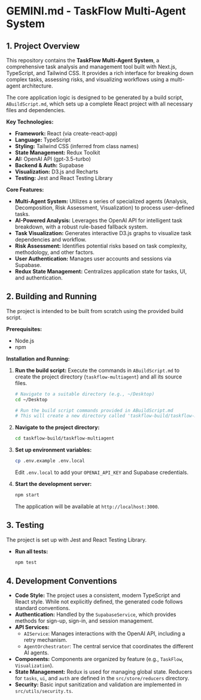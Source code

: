 # GEMINI.md - TaskFlow Multi-Agent System

## 1. Project Overview

This repository contains the **TaskFlow Multi-Agent System**, a comprehensive task analysis and management tool built with Next.js, TypeScript, and Tailwind CSS. It provides a rich interface for breaking down complex tasks, assessing risks, and visualizing workflows using a multi-agent architecture.

The core application logic is designed to be generated by a build script, `ABuildScript.md`, which sets up a complete React project with all necessary files and dependencies.

**Key Technologies:**
- **Framework:** React (via create-react-app)
- **Language:** TypeScript
- **Styling:** Tailwind CSS (inferred from class names)
- **State Management:** Redux Toolkit
- **AI:** OpenAI API (gpt-3.5-turbo)
- **Backend & Auth:** Supabase
- **Visualization:** D3.js and Recharts
- **Testing:** Jest and React Testing Library

**Core Features:**
- **Multi-Agent System:** Utilizes a series of specialized agents (Analysis, Decomposition, Risk Assessment, Visualization) to process user-defined tasks.
- **AI-Powered Analysis:** Leverages the OpenAI API for intelligent task breakdown, with a robust rule-based fallback system.
- **Task Visualization:** Generates interactive D3.js graphs to visualize task dependencies and workflow.
- **Risk Assessment:** Identifies potential risks based on task complexity, methodology, and other factors.
- **User Authentication:** Manages user accounts and sessions via Supabase.
- **Redux State Management:** Centralizes application state for tasks, UI, and authentication.

## 2. Building and Running

The project is intended to be built from scratch using the provided build script.

**Prerequisites:**
- Node.js
- npm

**Installation and Running:**
1.  **Run the build script:** Execute the commands in `ABuildScript.md` to create the project directory (`taskflow-multiagent`) and all its source files.
    ```bash
    # Navigate to a suitable directory (e.g., ~/Desktop)
    cd ~/Desktop
    
    # Run the build script commands provided in ABuildScript.md
    # This will create a new directory called 'taskflow-build/taskflow-multiagent'
    ```
2.  **Navigate to the project directory:**
    ```bash
    cd taskflow-build/taskflow-multiagent
    ```
3.  **Set up environment variables:**
    ```bash
    cp .env.example .env.local
    ```
    Edit `.env.local` to add your `OPENAI_API_KEY` and Supabase credentials.

4.  **Start the development server:**
    ```bash
    npm start
    ```
    The application will be available at `http://localhost:3000`.

## 3. Testing

The project is set up with Jest and React Testing Library.

- **Run all tests:**
  ```bash
  npm test
  ```

## 4. Development Conventions

- **Code Style:** The project uses a consistent, modern TypeScript and React style. While not explicitly defined, the generated code follows standard conventions.
- **Authentication:** Handled by the `SupabaseService`, which provides methods for sign-up, sign-in, and session management.
- **API Services:**
    - `AIService`: Manages interactions with the OpenAI API, including a retry mechanism.
    - `AgentOrchestrator`: The central service that coordinates the different AI agents.
- **Components:** Components are organized by feature (e.g., `TaskFlow`, `Visualization`).
- **State Management:** Redux is used for managing global state. Reducers for `tasks`, `ui`, and `auth` are defined in the `src/store/reducers` directory.
- **Security:** Basic input sanitization and validation are implemented in `src/utils/security.ts`.
